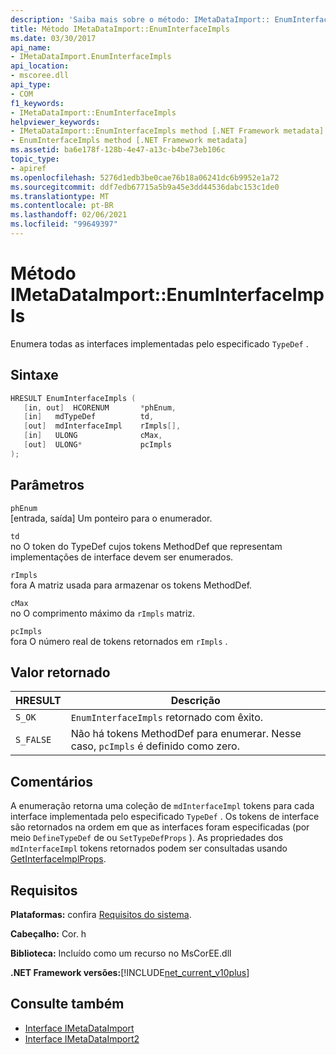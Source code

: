 ```yaml
---
description: 'Saiba mais sobre o método: IMetaDataImport:: EnumInterfaceImpls'
title: Método IMetaDataImport::EnumInterfaceImpls
ms.date: 03/30/2017
api_name:
- IMetaDataImport.EnumInterfaceImpls
api_location:
- mscoree.dll
api_type:
- COM
f1_keywords:
- IMetaDataImport::EnumInterfaceImpls
helpviewer_keywords:
- IMetaDataImport::EnumInterfaceImpls method [.NET Framework metadata]
- EnumInterfaceImpls method [.NET Framework metadata]
ms.assetid: ba6e178f-128b-4e47-a13c-b4be73eb106c
topic_type:
- apiref
ms.openlocfilehash: 5276d1edb3be0cae76b18a06241dc6b9952e1a72
ms.sourcegitcommit: ddf7edb67715a5b9a45e3dd44536dabc153c1de0
ms.translationtype: MT
ms.contentlocale: pt-BR
ms.lasthandoff: 02/06/2021
ms.locfileid: "99649397"
---
```

# <a name="imetadataimportenuminterfaceimpls-method"></a>Método IMetaDataImport::EnumInterfaceImpls

Enumera todas as interfaces implementadas pelo especificado `TypeDef` .
  
## <a name="syntax"></a>Sintaxe  
  
```cpp  
HRESULT EnumInterfaceImpls (  
   [in, out]  HCORENUM       *phEnum,
   [in]   mdTypeDef          td,  
   [out]  mdInterfaceImpl    rImpls[],
   [in]   ULONG              cMax,  
   [out]  ULONG*             pcImpls  
);  
```  
  
## <a name="parameters"></a>Parâmetros  

 `phEnum`  
 [entrada, saída] Um ponteiro para o enumerador.  
  
 `td`  
 no O token do TypeDef cujos tokens MethodDef que representam implementações de interface devem ser enumerados.  
  
 `rImpls`  
 fora A matriz usada para armazenar os tokens MethodDef.  
  
 `cMax`  
 no O comprimento máximo da `rImpls` matriz.  
  
 `pcImpls`  
 fora O número real de tokens retornados em `rImpls` .  
  
## <a name="return-value"></a>Valor retornado  
  
|HRESULT|Descrição|  
|-------------|-----------------|  
|`S_OK`|`EnumInterfaceImpls` retornado com êxito.|  
|`S_FALSE`|Não há tokens MethodDef para enumerar. Nesse caso, `pcImpls` é definido como zero.|  

## <a name="remarks"></a>Comentários

A enumeração retorna uma coleção de `mdInterfaceImpl` tokens para cada interface implementada pelo especificado `TypeDef` . Os tokens de interface são retornados na ordem em que as interfaces foram especificadas (por meio `DefineTypeDef` de ou `SetTypeDefProps` ). As propriedades dos `mdInterfaceImpl` tokens retornados podem ser consultadas usando [GetInterfaceImplProps](imetadataimport-getinterfaceimplprops-method.md).
  
## <a name="requirements"></a>Requisitos  

 **Plataformas:** confira [Requisitos do sistema](../../get-started/system-requirements.md).  
  
 **Cabeçalho:** Cor. h  
  
 **Biblioteca:** Incluído como um recurso no MsCorEE.dll  
  
 **.NET Framework versões:**[!INCLUDE[net_current_v10plus](../../../../includes/net-current-v10plus-md.md)]  
  
## <a name="see-also"></a>Consulte também

- [Interface IMetaDataImport](imetadataimport-interface.md)
- [Interface IMetaDataImport2](imetadataimport2-interface.md)
